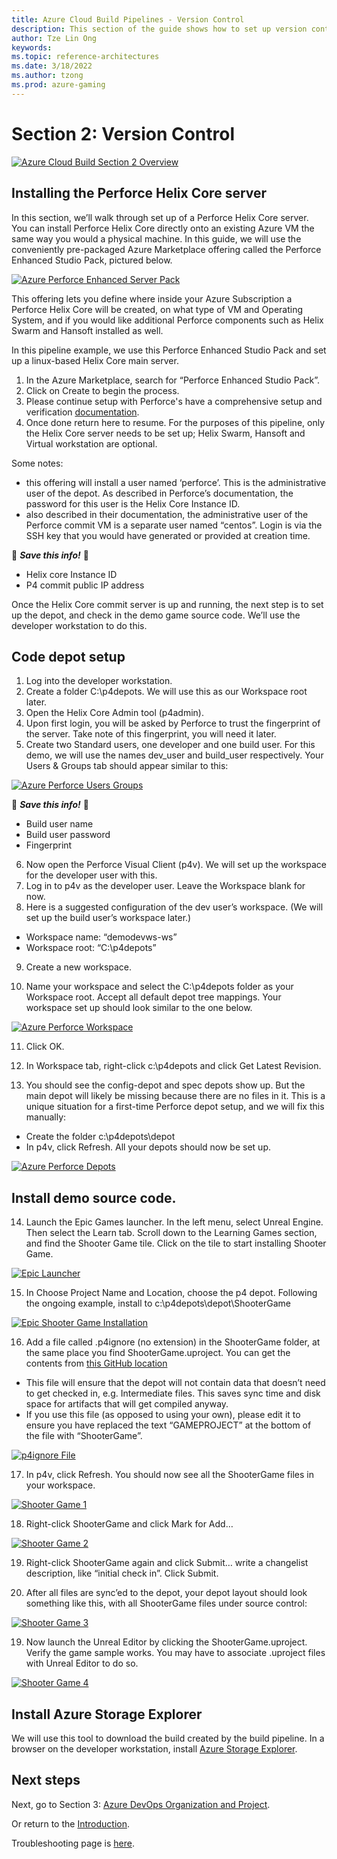 ```yaml
---
title: Azure Cloud Build Pipelines - Version Control
description: This section of the guide shows how to set up version control. This is part 3 of an 8 part series.
author: Tze Lin Ong
keywords: 
ms.topic: reference-architectures
ms.date: 3/18/2022
ms.author: tzong
ms.prod: azure-gaming
---
```

# Section 2: Version Control

[![Azure Cloud Build Section 2 Overview](media/cloud-build-pipeline/acb-2-versioncontrol/acb-2-roadmap.png)](media/cloud-build-pipeline/acb-2-versioncontrol/acb-2-roadmap.png)

## Installing the Perforce Helix Core server

In this section, we’ll walk through set up of a Perforce Helix Core server. You can install Perforce Helix Core directly onto an existing Azure VM the same way you would a physical machine. In this guide, we will use the conveniently pre-packaged Azure Marketplace offering called the Perforce Enhanced Studio Pack, pictured below.

[![Azure Perforce Enhanced Server Pack](media/cloud-build-pipeline/acb-2-versioncontrol/p4espoffer.png)](media/cloud-build-pipeline/acb-2-versioncontrol/p4espoffer.png)


This offering lets you define where inside your Azure Subscription a Perforce Helix Core will be created, on what type of VM and Operating System, and if you would like additional Perforce components such as Helix Swarm and Hansoft installed as well.

In this pipeline example, we use this Perforce Enhanced Studio Pack and set up a linux-based Helix Core main server.

1. In the Azure Marketplace, search for “Perforce Enhanced Studio Pack”. 
2. Click on Create to begin the process.
3. Please continue setup with Perforce's have a comprehensive setup and verification [documentation]().
4. Once done return here to resume. For the purposes of this pipeline, only the Helix Core server needs to be set up; Helix Swarm, Hansoft and Virtual workstation are optional.

Some notes:
- this offering will install a user named ‘perforce’. This is the administrative user of the depot. As described in Perforce’s documentation, the password for this user is the Helix Core Instance ID.
- also described in their documentation, the administrative user of the Perforce commit VM is a separate user named “centos”. Login is via the SSH key that you would have generated or provided at creation time.

:pencil: ***Save this info!*** :pencil:
-	Helix core Instance ID
-	P4 commit public IP address

Once the Helix Core commit server is up and running, the next step is to set up the depot, and check in the demo game source code. We’ll use the developer workstation to do this.

## Code depot setup
1.	Log into the developer workstation.
2.	Create a folder C:\p4depots. We will use this as our Workspace root later.
3.	Open the Helix Core Admin tool (p4admin).
4.	Upon first login, you will be asked by Perforce to trust the fingerprint of the server. Take note of this fingerprint, you will need it later.
5.	Create two Standard users, one developer and one build user. For this demo, we will use the names dev_user and build_user respectively. Your Users & Groups tab should appear similar to this:

[![Azure Perforce Users Groups](media/cloud-build-pipeline/acb-2-versioncontrol/p4usersgroups.png)](media/cloud-build-pipeline/acb-2-versioncontrol/p4usersgroups.png)

:pencil: ***Save this info!*** :pencil:
-	Build user name
-	Build user password
-	Fingerprint

6. Now open the Perforce Visual Client (p4v). We will set up the workspace for the developer user with this. 
7. Log in to p4v as the developer user. Leave the Workspace blank for now.
8. Here is a suggested configuration of the dev user’s workspace. (We will set up the build user’s workspace later.)
- Workspace name: “demodevws-ws”
- Workspace root: “C:\p4depots”
9. Create a new workspace.
 
10.	Name your workspace and select the C:\p4depots folder as your Workspace root. Accept all default depot tree mappings. Your workspace set up should look similar to the one below.

[![Azure Perforce Workspace](media/cloud-build-pipeline/acb-2-versioncontrol/p4workspace.png)](media/cloud-build-pipeline/acb-2-versioncontrol/p4workspace.png)

11. Click OK. 

12. In Workspace tab, right-click c:\p4depots and click Get Latest Revision.
13. You should see the config-depot and spec depots show up. But the main depot will likely be missing because there are no files in it. This is a unique situation for a first-time Perforce depot setup, and we will fix this manually:
- Create the folder c:\p4depots\depot
- In p4v, click Refresh. All your depots should now be set up.

[![Azure Perforce Depots](media/cloud-build-pipeline/acb-2-versioncontrol/p4depots.png)](media/cloud-build-pipeline/acb-2-versioncontrol/p4depots.png)


## Install demo source code. 
14.	Launch the Epic Games launcher. In the left menu, select Unreal Engine. Then select the Learn tab. Scroll down to the Learning Games section, and find the Shooter Game tile. Click on the tile to start installing Shooter Game.

[![Epic Launcher](media/cloud-build-pipeline/acb-2-versioncontrol/epiclauncher.png)](media/cloud-build-pipeline/acb-2-versioncontrol/epiclauncher.png)

15. In Choose Project Name and Location, choose the p4 depot. Following the ongoing example, install to c:\p4depots\depot\ShooterGame

[![Epic Shooter Game Installation](media/cloud-build-pipeline/acb-2-versioncontrol/epicgameinstall.png)](media/cloud-build-pipeline/acb-2-versioncontrol/epicgameinstall.png)

16.	Add a file called .p4ignore (no extension) in the ShooterGame folder, at the same place you find ShooterGame.uproject.  You can get the contents from [this GitHub location](https://github.com/mattmarcin/ue4-perforce/blob/master/.p4ignore)
- This file will ensure that the depot will not contain data that doesn’t need to get checked in, e.g. Intermediate files. This saves sync time and disk space for artifacts that will get compiled anyway.
- If you use this file (as opposed to using your own), please edit it to ensure you have replaced the text “GAMEPROJECT” at the bottom of the file with “ShooterGame”. 

[![p4ignore File](media/cloud-build-pipeline/acb-2-versioncontrol/p4ignorefile.png)](media/cloud-build-pipeline/acb-2-versioncontrol/p4ignorefile.png)

17.	In p4v, click Refresh. You should now see all the ShooterGame files in your workspace.

[![Shooter Game 1](media/cloud-build-pipeline/acb-2-versioncontrol/ShooterGame1.png)](media/cloud-build-pipeline/acb-2-versioncontrol/ShooterGame1.png)

18.	Right-click ShooterGame and click Mark for Add…

[![Shooter Game 2](media/cloud-build-pipeline/acb-2-versioncontrol/ShooterGame2.png)](media/cloud-build-pipeline/acb-2-versioncontrol/ShooterGame2.png)

19. Right-click ShooterGame again and click Submit… write a changelist description, like “initial check in”. Click Submit.

18.	After all files are sync’ed to the depot, your depot layout should look something like this, with all ShooterGame files under source control:

[![Shooter Game 3](media/cloud-build-pipeline/acb-2-versioncontrol/ShooterGame3.png)](media/cloud-build-pipeline/acb-2-versioncontrol/ShooterGame3.png)

19. Now launch the Unreal Editor by clicking the ShooterGame.uproject. Verify the game sample works. You may have to associate .uproject files with Unreal Editor to do so.

[![Shooter Game 4](media/cloud-build-pipeline/acb-2-versioncontrol/ShooterGame4.png)](media/cloud-build-pipeline/acb-2-versioncontrol/ShooterGame4.png)


## Install Azure Storage Explorer

We will use this tool to download the build created by the build pipeline. In a browser on the developer workstation, install [Azure Storage Explorer](https://azure.microsoft.com/features/storage-explorer/).


## Next steps

Next, go to Section 3: [Azure DevOps Organization and Project](./azurecloudbuilds-3-azdo.md).

Or return to the [Introduction](./azurecloudbuilds-0-intro.md).

Troubleshooting page is [here](./azurecloudbuilds-9-troubleshooting.md).
